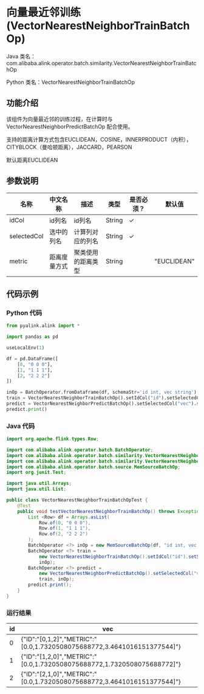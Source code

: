 # 向量最近邻训练 (VectorNearestNeighborTrainBatchOp)
Java 类名：com.alibaba.alink.operator.batch.similarity.VectorNearestNeighborTrainBatchOp

Python 类名：VectorNearestNeighborTrainBatchOp


## 功能介绍
该组件为向量最近邻的训练过程，在计算时与 VectorNearestNeighborPredictBatchOp 配合使用。

支持的距离计算方式包含EUCLIDEAN，COSINE，INNERPRODUCT（内积），CITYBLOCK（曼哈顿距离），JACCARD，PEARSON

默认距离EUCLIDEAN

## 参数说明
| 名称 | 中文名称 | 描述 | 类型 | 是否必须？ | 默认值 |
| --- | --- | --- | --- | --- | --- |
| idCol | id列名 | id列名 | String | ✓ |  |
| selectedCol | 选中的列名 | 计算列对应的列名 | String | ✓ |  |
| metric | 距离度量方式 | 聚类使用的距离类型 | String |  | "EUCLIDEAN" |


## 代码示例
### Python 代码
```python
from pyalink.alink import *

import pandas as pd

useLocalEnv(1)

df = pd.DataFrame([
    [0, "0 0 0"],
    [1, "1 1 1"],
    [2, "2 2 2"]
])

inOp = BatchOperator.fromDataframe(df, schemaStr='id int, vec string')
train = VectorNearestNeighborTrainBatchOp().setIdCol("id").setSelectedCol("vec").linkFrom(inOp)
predict = VectorNearestNeighborPredictBatchOp().setSelectedCol("vec").setTopN(3).linkFrom(train, inOp)
predict.print()
```
### Java 代码
```java
import org.apache.flink.types.Row;

import com.alibaba.alink.operator.batch.BatchOperator;
import com.alibaba.alink.operator.batch.similarity.VectorNearestNeighborPredictBatchOp;
import com.alibaba.alink.operator.batch.similarity.VectorNearestNeighborTrainBatchOp;
import com.alibaba.alink.operator.batch.source.MemSourceBatchOp;
import org.junit.Test;

import java.util.Arrays;
import java.util.List;

public class VectorNearestNeighborTrainBatchOpTest {
	@Test
	public void testVectorNearestNeighborTrainBatchOp() throws Exception {
		List <Row> df = Arrays.asList(
			Row.of(0, "0 0 0"),
			Row.of(1, "1 1 1"),
			Row.of(2, "2 2 2")
		);
		BatchOperator <?> inOp = new MemSourceBatchOp(df, "id int, vec string");
		BatchOperator <?> train =
			new VectorNearestNeighborTrainBatchOp().setIdCol("id").setSelectedCol("vec").linkFrom(
			inOp);
		BatchOperator <?> predict =
			new VectorNearestNeighborPredictBatchOp().setSelectedCol("vec").setTopN(3).linkFrom(
			train, inOp);
		predict.print();
	}
}
```

### 运行结果
id|vec
---|---
0|{"ID":"[0,1,2]","METRIC":"[0.0,1.7320508075688772,3.4641016151377544]"}
1|{"ID":"[1,2,0]","METRIC":"[0.0,1.7320508075688772,1.7320508075688772]"}
2|{"ID":"[2,1,0]","METRIC":"[0.0,1.7320508075688772,3.4641016151377544]"}

